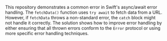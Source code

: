 This repository demonstrates a common error in Swift's async/await error handling.  The `fetchData()` function uses `try await` to fetch data from a URL. However, if `fetchData` throws a non-standard error, the `catch` block might not handle it correctly. The solution shows how to improve error handling by either ensuring that all thrown errors conform to the `Error` protocol or using more specific error handling techniques.